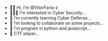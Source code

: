 - 🧑🏻 Hi, I’m @VitorFaria-z
- 👨🏻‍💻 I’m interested in Cyber Security...
- 👾 I’m currently learning  Cyber Defense...
- 🤖 I’m looking to collaborate on some projects...
- 🐍 I'm program in python and javascript...
- 🚩 CTF player...


<!---
VitorFaria-z/VitorFaria-z is a ✨ special ✨ repository because its `README.md` (this file) appears on your GitHub profile.
You can click the Preview link to take a look at your changes.
--->
